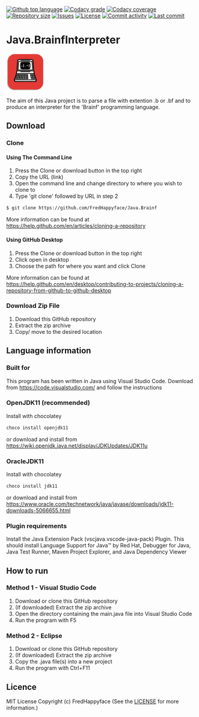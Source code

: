 
<p float="left">
<a href="../../"><img src="https://img.shields.io/github/languages/top/FredHappyface/Java.BrainfInterpreter.svg?style=flat-square" alt="Github top language"></a>
<a href="https://www.codacy.com/manual/FredHappyface/Java.BrainfInterpreter"><img src="https://img.shields.io/codacy/grade/[codacy-proj-id].svg?style=flat-square" alt="Codacy grade"></a>
<a href="https://www.codacy.com/manual/FredHappyface/Java.BrainfInterpreter"><img src="https://img.shields.io/codacy/coverage/[codacy-proj-id].svg?style=flat-square" alt="Codacy coverage"></a>
<a href="../../"><img src="https://img.shields.io/github/repo-size/FredHappyface/Java.BrainfInterpreter.svg?style=flat-square" alt="Repository size"></a>
<a href="../../issues"><img src="https://img.shields.io/github/issues/FredHappyface/Java.BrainfInterpreter.svg?style=flat-square" alt="Issues"></a>
<a href="/LICENSE.md"><img src="https://img.shields.io/github/license/FredHappyface/Java.BrainfInterpreter.svg?style=flat-square" alt="License"></a>
<a href="../../commits/master"><img src="https://img.shields.io/github/commit-activity/m/FredHappyface/Java.BrainfInterpreter.svg?style=flat-square" alt="Commit activity"></a>
<a href="../../commits/master"><img src="https://img.shields.io/github/last-commit/FredHappyface/Java.BrainfInterpreter.svg?"style=flat-square" alt="Last commit"></a>
</p>

# Java.BrainfInterpreter

<img src="readme-assets/icons/proj-icon.png" alt="Project Icon" width="100">

The aim of this Java project is to parse a file with extention .b or .bf and to
produce an interpreter for the 'Brainf' programming language.

## Download
### Clone
#### Using The Command Line
1. Press the Clone or download button in the top right
2. Copy the URL (link)
3. Open the command line and change directory to where you wish to
clone to
4. Type 'git clone' followed by URL in step 2
```bash
$ git clone https://github.com/FredHappyface/Java.Brainf
```

More information can be found at
<https://help.github.com/en/articles/cloning-a-repository>

#### Using GitHub Desktop
1. Press the Clone or download button in the top right
2. Click open in desktop
3. Choose the path for where you want and click Clone

More information can be found at
<https://help.github.com/en/desktop/contributing-to-projects/cloning-a-repository-from-github-to-github-desktop>

### Download Zip File

1. Download this GitHub repository
2. Extract the zip archive
3. Copy/ move to the desired location


## Language information
### Built for
This program has been written in Java using Visual Studio Code.
Download from <https://code.visualstudio.com/> and follow the instructions
### OpenJDK11 (recommended)
Install with chocolatey
```powershell
choco install openjdk11
```
or download and install from
<https://wiki.openjdk.java.net/display/JDKUpdates/JDK11u>
### OracleJDK11
Install with chocolatey
```powershell
choco install jdk11
```
or download and install from
<https://www.oracle.com/technetwork/java/javase/downloads/jdk11-downloads-5066655.html>
### Plugin requirements
Install the Java Extension Pack (vscjava.vscode-java-pack) Plugin. This should
install Language Support for Java™ by Red Hat, Debugger for Java, Java Test
Runner, Maven Project Explorer, and Java Dependency Viewer
## How to run
### Method 1 - Visual Studio Code
1. Download or clone this GitHub repository
2. (If downloaded) Extract the zip archive
3. Open the directory containing the main.java file into Visual Studio Code
4. Run the program with F5
### Method 2 - Eclipse
1. Download or clone this GitHub repository
2. (If downloaded) Extract the zip archive
3. Copy the .java file(s) into a new project
4. Run the program with Ctrl+F11


## Licence
MIT License
Copyright (c) FredHappyface
(See the [LICENSE](/LICENSE.md) for more information.)
